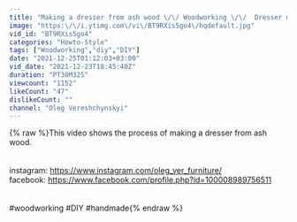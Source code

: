```yaml
---
title: "Making a dresser from ash wood \/\/ Woodworking \/\/  Dresser making        #woodworking"
image: "https:\/\/i.ytimg.com\/vi\/BT9RXis5go4\/hqdefault.jpg"
vid_id: "BT9RXis5go4"
categories: "Howto-Style"
tags: ["Woodworking","diy","DIY"]
date: "2021-12-25T01:12:03+03:00"
vid_date: "2021-12-23T18:45:40Z"
duration: "PT30M32S"
viewcount: "1152"
likeCount: "47"
dislikeCount: ""
channel: "Oleg Vereshchynskyi"
---
```

{% raw %}This video shows the process of making a dresser from ash wood.<br /><br /><br />instagram: <a rel="nofollow" target="blank" href="https://www.instagram.com/oleg_ver_furniture/">https://www.instagram.com/oleg_ver_furniture/</a><br />facebook: <a rel="nofollow" target="blank" href="https://www.facebook.com/profile.php?id=100008989756511">https://www.facebook.com/profile.php?id=100008989756511</a><br /><br /><br />#woodworking #DIY #handmade{% endraw %}
